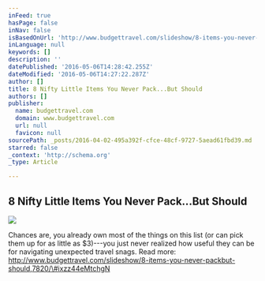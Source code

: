 ```yaml
---
inFeed: true
hasPage: false
inNav: false
isBasedOnUrl: 'http://www.budgettravel.com/slideshow/8-items-you-never-packbut-should,7820/#pic=1'
inLanguage: null
keywords: []
description: ''
datePublished: '2016-05-06T14:28:42.255Z'
dateModified: '2016-05-06T14:27:22.287Z'
author: []
title: 8 Nifty Little Items You Never Pack...But Should
authors: []
publisher:
  name: budgettravel.com
  domain: www.budgettravel.com
  url: null
  favicon: null
sourcePath: _posts/2016-04-02-495a392f-cfce-48cf-9727-5aead61fbd39.md
starred: false
_context: 'http://schema.org'
_type: Article

---
```

## 8 Nifty Little Items You Never Pack...But Should
![](http://images.budgettravel.com/1110itemstopackmarqcrop-10122011_horiz-large.jpeg)

Chances are, you already own most of the things on this list (or can pick them up for as little as $3)---you just never realized how useful they can be for navigating unexpected travel snags.
Read more: http://www.budgettravel.com/slideshow/8-items-you-never-packbut-should,7820/\#ixzz44eMtchgN